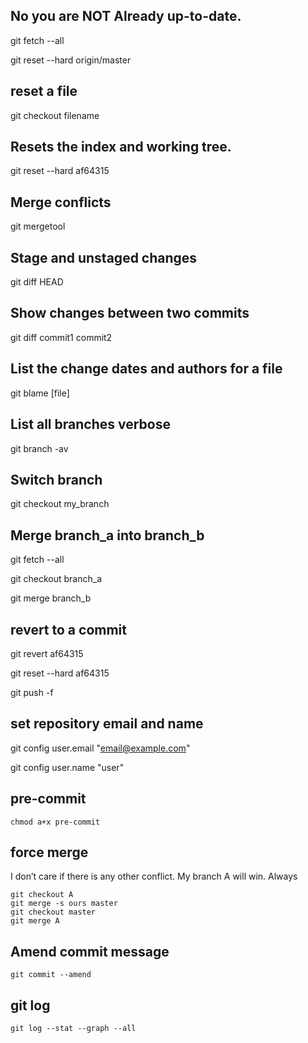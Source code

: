 ## No you are NOT Already up-to-date.
git fetch --all

git reset --hard origin/master

## reset a file
git checkout filename

## Resets the index and working tree.
git reset --hard af64315

## Merge conflicts
git mergetool

## Stage and unstaged changes
git diff HEAD

## Show changes between two commits
git diff commit1 commit2

## List the change dates and authors for a file
git blame [file]

## List all branches verbose
git branch -av

## Switch branch
git checkout my_branch

## Merge branch_a into branch_b
git fetch --all

git checkout branch_a

git merge branch_b

## revert to a commit
git revert af64315

git reset --hard af64315

git push -f

## set repository email and name
git config user.email "email@example.com"

git config user.name "user"

## pre-commit
`chmod a+x pre-commit`


## force merge
I don’t care if there is any other conflict. My branch A will win. Always

```
git checkout A
git merge -s ours master
git checkout master
git merge A
```

## Amend commit message
`git commit --amend`

## git log
`git log --stat --graph --all`
